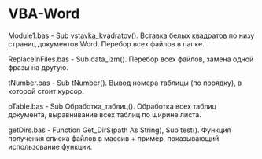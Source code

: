 # VBA-Word
Module1.bas - Sub vstavka_kvadratov(). Вставка белых квадратов по низу страниц документов Word. Перебор всех файлов в папке.

ReplaceInFiles.bas - Sub data_izm(). Перебор всех файлов, замена одной фразы на другую.

tNumber.bas - Sub tNumber(). Вывод номера таблицы (по порядку), в которой стоит курсор.

oTable.bas - Sub Обработка_таблиц(). Обработка всех таблиц документа, выравнивание всех таблиц по ширине листа.

getDirs.bas - Function Get_DirS(path As String), Sub test(). Функция получения списка файлов в массив + пример, показывающий использование функции.

